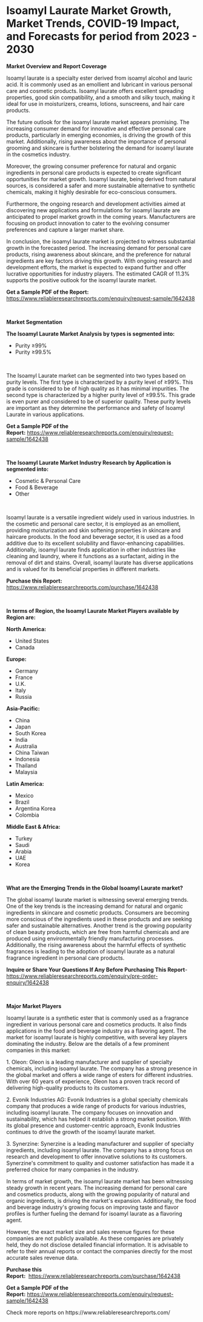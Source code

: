 <p><h1>Isoamyl Laurate Market Growth, Market Trends, COVID-19 Impact, and Forecasts for period from 2023 - 2030</h1></p><p><strong>Market Overview and Report Coverage</strong></p>
<p><p>Isoamyl laurate is a specialty ester derived from isoamyl alcohol and lauric acid. It is commonly used as an emollient and lubricant in various personal care and cosmetic products. Isoamyl laurate offers excellent spreading properties, good skin compatibility, and a smooth and silky touch, making it ideal for use in moisturizers, creams, lotions, sunscreens, and hair care products.</p><p>The future outlook for the isoamyl laurate market appears promising. The increasing consumer demand for innovative and effective personal care products, particularly in emerging economies, is driving the growth of this market. Additionally, rising awareness about the importance of personal grooming and skincare is further bolstering the demand for isoamyl laurate in the cosmetics industry.</p><p>Moreover, the growing consumer preference for natural and organic ingredients in personal care products is expected to create significant opportunities for market growth. Isoamyl laurate, being derived from natural sources, is considered a safer and more sustainable alternative to synthetic chemicals, making it highly desirable for eco-conscious consumers.</p><p>Furthermore, the ongoing research and development activities aimed at discovering new applications and formulations for isoamyl laurate are anticipated to propel market growth in the coming years. Manufacturers are focusing on product innovation to cater to the evolving consumer preferences and capture a larger market share.</p><p>In conclusion, the isoamyl laurate market is projected to witness substantial growth in the forecasted period. The increasing demand for personal care products, rising awareness about skincare, and the preference for natural ingredients are key factors driving this growth. With ongoing research and development efforts, the market is expected to expand further and offer lucrative opportunities for industry players. The estimated CAGR of 11.3% supports the positive outlook for the isoamyl laurate market.</p></p>
<p><strong>Get a Sample PDF of the Report:</strong> <a href="https://www.reliableresearchreports.com/enquiry/request-sample/1642438">https://www.reliableresearchreports.com/enquiry/request-sample/1642438</a></p>
<p>&nbsp;</p>
<p><strong>Market Segmentation</strong></p>
<p><strong>The Isoamyl Laurate Market Analysis by types is segmented into:</strong></p>
<p><ul><li>Purity ≥99%</li><li>Purity ≥99.5%</li></ul></p>
<p>&nbsp;</p>
<p><p>The Isoamyl Laurate market can be segmented into two types based on purity levels. The first type is characterized by a purity level of ≥99%. This grade is considered to be of high quality as it has minimal impurities. The second type is characterized by a higher purity level of ≥99.5%. This grade is even purer and considered to be of superior quality. These purity levels are important as they determine the performance and safety of Isoamyl Laurate in various applications.</p></p>
<p><strong>Get a Sample PDF of the Report:</strong>&nbsp;<a href="https://www.reliableresearchreports.com/enquiry/request-sample/1642438">https://www.reliableresearchreports.com/enquiry/request-sample/1642438</a></p>
<p>&nbsp;</p>
<p><strong>The Isoamyl Laurate Market Industry Research by Application is segmented into:</strong></p>
<p><ul><li>Cosmetic & Personal Care</li><li>Food & Beverage</li><li>Other</li></ul></p>
<p>&nbsp;</p>
<p><p>Isoamyl laurate is a versatile ingredient widely used in various industries. In the cosmetic and personal care sector, it is employed as an emollient, providing moisturization and skin softening properties in skincare and haircare products. In the food and beverage sector, it is used as a food additive due to its excellent solubility and flavor-enhancing capabilities. Additionally, isoamyl laurate finds application in other industries like cleaning and laundry, where it functions as a surfactant, aiding in the removal of dirt and stains. Overall, isoamyl laurate has diverse applications and is valued for its beneficial properties in different markets.</p></p>
<p><strong>Purchase this Report:</strong>&nbsp; <a href="https://www.reliableresearchreports.com/purchase/1642438">https://www.reliableresearchreports.com/purchase/1642438</a></p>
<p>&nbsp;</p>
<p><strong>In terms of Region, the Isoamyl Laurate Market Players available by Region are:</strong></p>
<p>
    <p> <strong> North America: </strong>
        <ul>
            <li>United States</li>
            <li>Canada</li>
        </ul>
        </p> 
    <p> <strong> Europe: </strong>
        <ul>
            <li>Germany</li>
            <li>France</li>
            <li>U.K.</li>
            <li>Italy</li>
            <li>Russia</li>
        </ul>
        </p> 
    <p> <strong> Asia-Pacific: </strong>
        <ul>
            <li>China</li>
            <li>Japan</li>
            <li>South Korea</li>
            <li>India</li>
            <li>Australia</li>
            <li>China Taiwan</li>
            <li>Indonesia</li>
            <li>Thailand</li>
            <li>Malaysia</li>
        </ul>
        </p> 
    <p> <strong> Latin America: </strong>
        <ul>
            <li>Mexico</li>
            <li>Brazil</li>
            <li>Argentina Korea</li>
            <li>Colombia</li>
        </ul>
        </p> 
    <p> <strong> Middle East & Africa: </strong>
        <ul>
            <li>Turkey</li>
            <li>Saudi</li>
            <li>Arabia</li>
            <li>UAE</li>
            <li>Korea</li>
        </ul>
    </p>
    </p>
<p>&nbsp;</p>
<p><strong>What are the Emerging Trends in the Global Isoamyl Laurate market?</strong></p>
<p><p>The global isoamyl laurate market is witnessing several emerging trends. One of the key trends is the increasing demand for natural and organic ingredients in skincare and cosmetic products. Consumers are becoming more conscious of the ingredients used in these products and are seeking safer and sustainable alternatives. Another trend is the growing popularity of clean beauty products, which are free from harmful chemicals and are produced using environmentally friendly manufacturing processes. Additionally, the rising awareness about the harmful effects of synthetic fragrances is leading to the adoption of isoamyl laurate as a natural fragrance ingredient in personal care products.</p></p>
<p><strong>Inquire or Share Your Questions If Any Before Purchasing This Report</strong>- <a href="https://www.reliableresearchreports.com/enquiry/pre-order-enquiry/1642438">https://www.reliableresearchreports.com/enquiry/pre-order-enquiry/1642438</a></p>
<p>&nbsp;</p>
<p><strong>Major Market Players</strong></p>
<p><p>Isoamyl laurate is a synthetic ester that is commonly used as a fragrance ingredient in various personal care and cosmetics products. It also finds applications in the food and beverage industry as a flavoring agent. The market for isoamyl laurate is highly competitive, with several key players dominating the industry. Below are the details of a few prominent companies in this market:</p><p>1. Oleon: Oleon is a leading manufacturer and supplier of specialty chemicals, including isoamyl laurate. The company has a strong presence in the global market and offers a wide range of esters for different industries. With over 60 years of experience, Oleon has a proven track record of delivering high-quality products to its customers.</p><p>2. Evonik Industries AG: Evonik Industries is a global specialty chemicals company that produces a wide range of products for various industries, including isoamyl laurate. The company focuses on innovation and sustainability, which has helped it establish a strong market position. With its global presence and customer-centric approach, Evonik Industries continues to drive the growth of the isoamyl laurate market.</p><p>3. Synerzine: Synerzine is a leading manufacturer and supplier of specialty ingredients, including isoamyl laurate. The company has a strong focus on research and development to offer innovative solutions to its customers. Synerzine's commitment to quality and customer satisfaction has made it a preferred choice for many companies in the industry.</p><p>In terms of market growth, the isoamyl laurate market has been witnessing steady growth in recent years. The increasing demand for personal care and cosmetics products, along with the growing popularity of natural and organic ingredients, is driving the market's expansion. Additionally, the food and beverage industry's growing focus on improving taste and flavor profiles is further fueling the demand for isoamyl laurate as a flavoring agent.</p><p>However, the exact market size and sales revenue figures for these companies are not publicly available. As these companies are privately held, they do not disclose detailed financial information. It is advisable to refer to their annual reports or contact the companies directly for the most accurate sales revenue data.</p></p>
<p><strong>Purchase this Report:</strong>&nbsp;&nbsp;<a href="https://www.reliableresearchreports.com/purchase/1642438">https://www.reliableresearchreports.com/purchase/1642438</a></p>
<p></p>
<p><strong>Get a Sample PDF of the Report:</strong>&nbsp;<a href="https://www.reliableresearchreports.com/enquiry/request-sample/1642438">https://www.reliableresearchreports.com/enquiry/request-sample/1642438</a></p>
<p>Check more reports on https://www.reliableresearchreports.com/</p>
